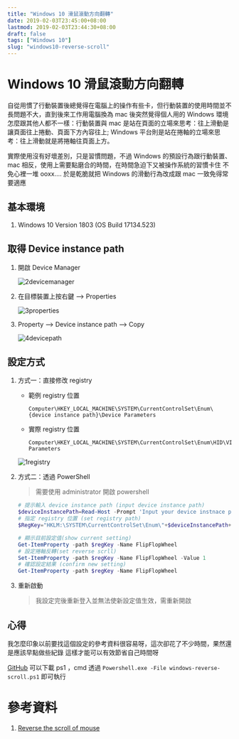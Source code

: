 ```yaml
---
title: "Windows 10 滑鼠滾動方向翻轉"
date: 2019-02-03T23:45:00+08:00
lastmod: 2019-02-03T23:44:30+08:00
draft: false
tags: ["Windows 10"]
slug: "windows10-reverse-scroll"
---
```

# Windows 10 滑鼠滾動方向翻轉

自從用慣了行動裝置後總覺得在電腦上的操作有些卡，但行動裝置的使用時間並不長問題不大，直到後來工作用電腦換為 mac 後突然覺得個人用的 Windows 環境怎麼跟其他人都不一樣：行動裝置與 mac 是站在頁面的立場來思考：往上滑動是讓頁面往上捲動、頁面下方內容往上;  Windows 平台則是站在捲軸的立場來思考：往上滑動就是將捲軸往頁面上方。

實際使用沒有好壞差別，只是習慣問題，不過 Windows 的預設行為跟行動裝置、mac 相反，使用上需要點磨合的時間，在時間急迫下又被操作系統的習慣卡住  不免心裡一堆 ooxx....  於是乾脆就把 Windows 的滑動行為改成跟 mac 一致免得常要適應


## 基本環境
1. Windows 10 Version 1803 (OS Build 17134.523)

## 取得 Device instance path
1. 開啟 Device Manager

    ![2devicemanager](https://user-images.githubusercontent.com/3851540/52179357-88bc2780-2814-11e9-985b-45a6f4592d56.png)

2. 在目標裝置上按右鍵 --> Properties

    ![3properties](https://user-images.githubusercontent.com/3851540/52179358-88bc2780-2814-11e9-8ae4-42d5b514e6b6.png)

3. Property --> Device instance path --> Copy

    ![4devicepath](https://user-images.githubusercontent.com/3851540/52179359-88bc2780-2814-11e9-80c6-bca33901bc1a.png)


## 設定方式
1. 方式一：直接修改 registry
    - 範例 registry 位置
    
        ```
        Computer\HKEY_LOCAL_MACHINE\SYSTEM\CurrentControlSet\Enum\{device instance path}\Device Parameters
        ```
    - 實際 registry 位置

        ```
        Computer\HKEY_LOCAL_MACHINE\SYSTEM\CurrentControlSet\Enum\HID\VID_05AC&PID_0262&MI_01&Col01\7&35bd79e6&0&0000\Device Parameters
        ```
    
    ![1registry](https://user-images.githubusercontent.com/3851540/52179356-88239100-2814-11e9-8b17-dee591c98eeb.png)

2. 方式二：透過 PowerShell

    > 需要使用 administrator 開啟 powershell

    ```ps1
    # 提示輸入 device instance path (input device instance path)
    $deviceInstancePath=Read-Host -Prompt 'Input your device instnace path'
    # 指定 registry 位置 (set registry path)
    $RegKey="HKLM:\SYSTEM\CurrentControlSet\Enum\"+$deviceInstancePath+"\Device Parameters"

    # 顯示目前設定值(show current setting)
    Get-ItemProperty -path $regKey -Name FlipFlopWheel
    # 設定捲軸反轉(set reverse scrll)
    Set-ItemProperty -path $regKey -Name FlipFlopWheel -Value 1
    # 確認設定結果 (confirm new setting)
    Get-ItemProperty -path $regKey -Name FlipFlopWheel
    ```
3. 重新啟動

    > 我設定完後重新登入並無法使新設定值生效，需重新開啟

## 心得
我怎麼印象以前要找這個設定的參考資料很容易呀，這次卻花了不少時間，果然還是應該早點做些紀錄  這樣才能可以有效節省自己時間呀

[GitHub](https://github.com/yowko/Reverse-Windows-Scroll) 可以下載 ps1 ，cmd 透過 `Powershell.exe -File windows-reverse-scroll.ps1` 即可執行

# 參考資料
1. [Reverse the scroll of mouse](https://answers.microsoft.com/en-us/windows/forum/windows_10-other_settings/reverse-the-scroll-of-mouse/334669c3-8a45-4600-830a-8df628d7415e)